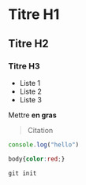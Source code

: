 # Titre H1
## Titre H2
### Titre H3

* Liste 1
* Liste 2
* Liste 3

Mettre **en gras**

> Citation

```javascript
console.log("hello")
```

```css
body{color:red;}
```

```
git init
```
